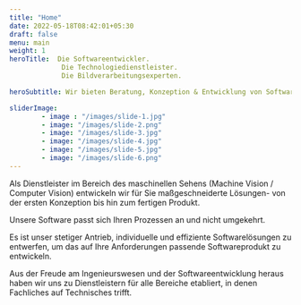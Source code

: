 ```yaml
---
title: "Home"
date: 2022-05-18T08:42:01+05:30
draft: false
menu: main
weight: 1
heroTitle:  Die Softwareentwickler.
             Die Technologiedienstleister.
             Die Bildverarbeitungsexperten.

heroSubtitle: Wir bieten Beratung, Konzeption & Entwicklung von Softwaresystemen in den Bereichen Betrieb, Produktion und Forschung aus einer Hand.

sliderImage:
        - image : "/images/slide-1.jpg"
        - image: "/images/slide-2.png"
        - image: "/images/slide-3.jpg"
        - image: "/images/slide-4.jpg"
        - image: "/images/slide-5.jpg"
        - image: "/images/slide-6.png"
---
```



Als Dienstleister im Bereich des maschinellen Sehens (Machine Vision / Computer Vision) entwickeln wir für Sie maßgeschneiderte Lösungen- von der ersten Konzeption bis hin zum fertigen Produkt.

Unsere Software passt sich Ihren Prozessen an und nicht umgekehrt.

Es ist unser stetiger Antrieb, individuelle und effiziente Softwarelösungen zu entwerfen, um das auf Ihre Anforderungen passende Softwareprodukt zu entwickeln.

Aus der Freude am Ingenieurswesen und der Softwareentwicklung heraus haben wir uns zu Dienstleistern für alle Bereiche etabliert, in denen Fachliches auf Technisches trifft.